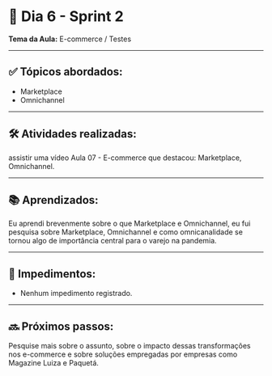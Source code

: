 # 📅 Dia 6 - Sprint 2

**Tema da Aula:** E-commerce / Testes
 
---
 
## ✅ Tópicos abordados:
- Marketplace
- Omnichannel
 
---
 
## 🛠️ Atividades realizadas:
assistir uma vídeo Aula 07 - E-commerce que destacou: Marketplace, Omnichannel.

---
 
## 📚 Aprendizados:
Eu aprendi brevenmente sobre o que Marketplace e Omnichannel, eu fui pesquisa sobre Marketplace, Omnichannel e como omnicanalidade se tornou algo de importância central para o varejo na pandemia.
 
---
 
## 🚫 Impedimentos:
- Nenhum impedimento registrado.
 
---
 
## 🔜 Próximos passos:
Pesquise mais sobre o assunto, sobre o impacto dessas transformações nos e-commerce e sobre soluções empregadas por empresas como Magazine Luiza e Paquetá.